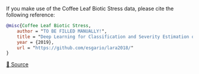 If you make use of the Coffee Leaf Biotic Stress data, please cite the following reference:

``` bibtex 
@misc{Coffee Leaf Biotic Stress,
	author = "TO BE FILLED MANUALLY!",
	title = "Deep Learning for Classification and Severity Estimation of Coffee Leaf Biotic Stress",
	year = {2019},
	url = "https://github.com/esgario/lara2018/"
}
```

[🔗 Source](https://github.com/esgario/lara2018/)